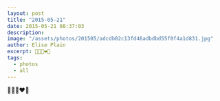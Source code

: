 ```yaml
---
layout: post
title: "2015-05-21"
date: 2015-05-21 08:37:03
description: 
image: "/assets/photos/201505/adcdb02c13fd46adbdbd55f0f4a1d831.jpg"
author: Elise Plain
excerpt: 🍃🐓😢❤️🍦
tags: 
  - photos
  - all
---
```


🍃🐓😢❤️🍦
<p></p>
